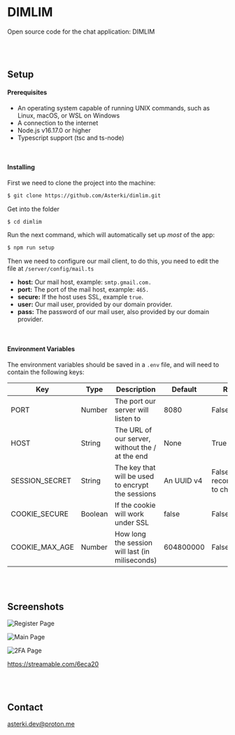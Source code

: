 # DIMLIM

Open source code for the chat application: DIMLIM

<br /><br />

## Setup

#### Prerequisites

- An operating system capable of running UNIX commands, such as Linux, macOS, or WSL on Windows
- A connection to the internet
- Node.js v16.17.0 or higher
- Typescript support (tsc and ts-node)

<br />

#### Installing

First we need to clone the project into the machine:

```bash
$ git clone https://github.com/Asterki/dimlim.git
```

 Get into the folder 

```bash
$ cd dimlim
```

Run the next command, which will automatically set up *most* of the app:

```bash
$ npm run setup
```

Then we need to configure our mail client, to do this, you need to edit the file at `/server/config/mail.ts`

- **host:** Our mail host, example: `smtp.gmail.com.`
- **port:** The port of the mail host, example: `465.`
- **secure:** If the host uses SSL, example `true`.
- **user:** Our mail user, provided by our domain provider.
- **pass:** The password of our mail user, also provided by our domain provider.

<br />

#### Environment Variables

The environment variables should be saved in a `.env` file, and will need to contain the following keys:

| Key               | Type    | Description                                        | Default    | Required                                                     | Example                          |
| ----------------- | ------- | -------------------------------------------------- | ---------- | ------------------------------------------------------------ | -------------------------------- |
| PORT              | Number  | The port our server will listen to                 | 8080       | False                                                        | 80                               |
| HOST              | String  | The URL of our server, without the / at the end    | None       | True                                                         | http://example.com               |
| SESSION_SECRET    | String  | The key that will be used to encrypt the sessions  | An UUID v4 | False, but recommendable to change                           | DK2h2vBb771PL57E7PejhIwZWSY1sL   |
| COOKIE_SECURE     | Boolean | If the cookie will work under SSL                  | false      | False                                                        | true                             |
| COOKIE_MAX_AGE    | Number  | How long the session will last (in miliseconds)    | 604800000  | False                                                        | 2419200000                       |

<br /><br />

## Screenshots

![Register Page](https://www.imgbly.com/ib/plKEO0l67F.png)

![Main Page](https://www.imgbly.com/ib/KG1MH3AA05.png)

![2FA Page](https://www.imgbly.com/ib/L9CLE4KMfJ.png)

https://streamable.com/6eca20

<br />

<br />

## Contact

asterki.dev@proton.me

